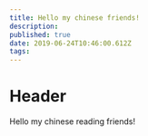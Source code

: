 ```yaml
---
title: Hello my chinese friends!
description: 
published: true
date: 2019-06-24T10:46:00.612Z
tags: 
---
```


# Header

Hello my chinese reading friends!
